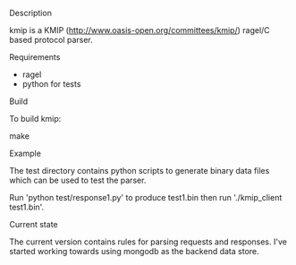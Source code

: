 Description

kmip is a KMIP (http://www.oasis-open.org/committees/kmip/) ragel/C based protocol parser.

Requirements

 * ragel
 * python for tests

Build

To build kmip:

make

Example

The test directory contains python scripts to generate binary data files which can be used to test the parser.

Run 'python test/response1.py' to produce test1.bin then run './kmip_client test1.bin'.

Current state

The current version contains rules for parsing requests and responses. I've started working towards using mongodb as 
the backend data store.
